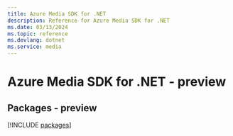 ```yaml
---
title: Azure Media SDK for .NET
description: Reference for Azure Media SDK for .NET
ms.date: 03/13/2024
ms.topic: reference
ms.devlang: dotnet
ms.service: media
---
```

# Azure Media SDK for .NET - preview
## Packages - preview
[!INCLUDE [packages](media-index.md)]